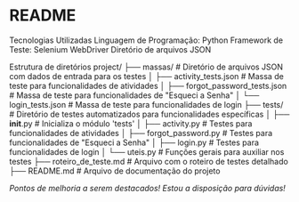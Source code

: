 # README

Tecnologias Utilizadas
Linguagem de Programação: Python
Framework de Teste: Selenium WebDriver
Diretório de arquivos JSON

Estrutura de diretórios
project/
├── massas/                        # Diretório de arquivos JSON com dados de entrada para os testes
│   ├── activity_tests.json        # Massa de teste para funcionalidades de atividades
│   ├── forgot_password_tests.json # Massa de teste para funcionalidades de "Esqueci a Senha"
│   └── login_tests.json           # Massa de teste para funcionalidades de login
├── tests/                         # Diretório de testes automatizados para funcionalidades específicas
│   ├── __init__.py                # Inicializa o módulo 'tests'
│   ├── activity.py                # Testes para funcionalidades de atividades
│   ├── forgot_password.py         # Testes para funcionalidades de "Esqueci a Senha"
│   ├── login.py                   # Testes para funcionalidades de login
│   └── uteis.py                   # Funções gerais para auxiliar nos testes
├── roteiro_de_teste.md            # Arquivo com o roteiro de testes detalhado
├── README.md                      # Arquivo de documentação do projeto

*Pontos de melhoria a serem destacados! Estou a disposição para dúvidas!*
